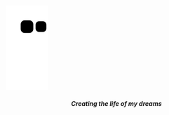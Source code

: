 
<!--
**xtanion/xtanion** is a ✨ _special_ ✨ repository because its `README.md` (this file) appears on your GitHub profile.

Here are some ideas to get you started:

- 🔭 I’m currently working on ...
- 🌱 I’m currently learning ...
- 👯 I’m looking to collaborate on ...
- 🤔 I’m looking for help with ...
- 💬 Ask me about ...
- 📫 How to reach me: ...
- 😄 Pronouns: ...
- ⚡ Fun fact: ...
-->
![hmmm](https://github.com/xtanion/xtanion/blob/output/github-contribution-grid-snake.svg)
<h5 align="center">Creating the life of my dreams</h5>

